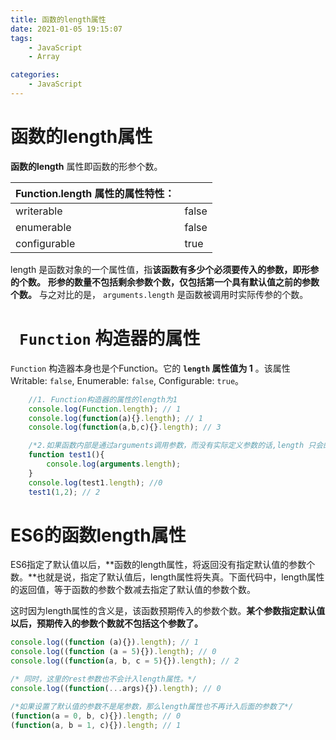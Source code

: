 ```yaml
---
title: 函数的length属性
date: 2021-01-05 19:15:07
tags: 
    - JavaScript
    - Array

categories: 
    - JavaScript
---
```


# 函数的length属性

**函数的length** 属性即函数的形参个数。

| Function.length 属性的属性特性： |       |
| -------------------------------- | ----- |
| writerable                       | false |
| enumerable                       | false |
| configurable                     | true  |

length 是函数对象的一个属性值，指**该函数有多少个必须要传入的参数，即形参的个数。** **形参的数量不包括剩余参数个数，仅包括第一个具有默认值之前的参数个数。** 与之对比的是， `arguments.length` 是函数被调用时实际传参的个数。

# ` Function` 构造器的属性

`Function` 构造器本身也是个Function。它的 **`length` 属性值为 1** 。该属性 Writable: `false`, Enumerable: `false`, Configurable: `true`。

```javascript
	//1. Function构造器的属性的length为1
    console.log(Function.length); // 1    
	console.log(function(a){}.length); // 1
    console.log(function(a,b,c){}.length); // 3

    /*2.如果函数内部是通过arguments调用参数，而没有实际定义参数的话,length 只会的得到 0。*/
    function test1(){
        console.log(arguments.length);
    }
    console.log(test1.length); //0
    test1(1,2); // 2
```
# ES6的函数length属性

ES6指定了默认值以后，**函数的length属性，将返回没有指定默认值的参数个数。**也就是说，指定了默认值后，length属性将失真。下面代码中，length属性的返回值，等于函数的参数个数减去指定了默认值的参数个数。

这时因为length属性的含义是，该函数预期传入的参数个数。**某个参数指定默认值以后，预期传入的参数个数就不包括这个参数了。**

```javascript
console.log((function (a){}).length); // 1
console.log((function (a = 5){}).length); // 0
console.log((function(a, b, c = 5){}).length); // 2

/* 同时，这里的rest参数也不会计入length属性。*/ 
console.log((function(...args){}).length); // 0

/*如果设置了默认值的参数不是尾参数，那么length属性也不再计入后面的参数了*/ 
(function(a = 0, b, c){}).length; // 0
(function(a, b = 1, c){}).length; // 1
```

